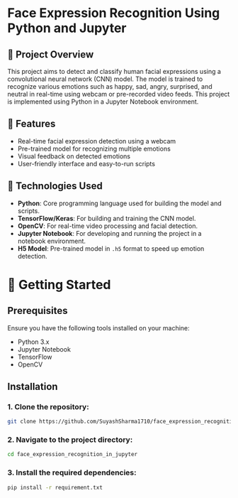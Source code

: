 # Face Expression Recognition Using Python and Jupyter

## 📖 Project Overview

This project aims to detect and classify human facial expressions using a convolutional neural network (CNN) model. The model is trained to recognize various emotions such as happy, sad, angry, surprised, and neutral in real-time using webcam or pre-recorded video feeds. This project is implemented using Python in a Jupyter Notebook environment.

## 🧠 Features

- Real-time facial expression detection using a webcam
- Pre-trained model for recognizing multiple emotions
- Visual feedback on detected emotions
- User-friendly interface and easy-to-run scripts

## 🔧 Technologies Used

- **Python**: Core programming language used for building the model and scripts.
- **TensorFlow/Keras**: For building and training the CNN model.
- **OpenCV**: For real-time video processing and facial detection.
- **Jupyter Notebook**: For developing and running the project in a notebook environment.
- **H5 Model**: Pre-trained model in `.h5` format to speed up emotion detection.

# 🚀 Getting Started

## Prerequisites

Ensure you have the following tools installed on your machine:

- Python 3.x
- Jupyter Notebook
- TensorFlow
- OpenCV

## Installation

### 1. Clone the repository:
   ```bash
   git clone https://github.com/SuyashSharma1710/face_expression_recognition_in_jupyter.git
```
### 2. Navigate to the project directory:
```bash
cd face_expression_recognition_in_jupyter

```

### 3. Install the required dependencies:
```bash
pip install -r requirement.txt
```
